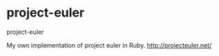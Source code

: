 project-euler
=============

project-euler

My own implementation of project euler in Ruby.
http://projecteuler.net/
